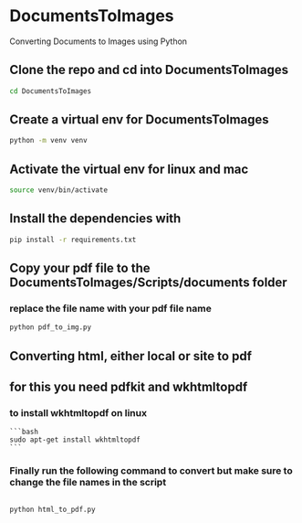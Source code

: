 # DocumentsToImages

Converting Documents to Images using Python

## Clone the repo and  cd into DocumentsToImages

```bash
cd DocumentsToImages
```

## Create a virtual env for DocumentsToImages

```bash
python -m venv venv
```

## Activate the virtual env for linux and mac

```bash
source venv/bin/activate
```

## Install the dependencies with

```bash
pip install -r requirements.txt
```

## Copy your pdf file to the DocumentsToImages/Scripts/documents  folder

### replace the file name with your pdf file name

```bash
python pdf_to_img.py
```

## Converting html, either local or site to pdf

## for this you need pdfkit and wkhtmltopdf

### to install wkhtmltopdf on linux

    ```bash
    sudo apt-get install wkhtmltopdf
    ```

### Finally run the following command to convert but make sure to change the file names in the script

```bash

python html_to_pdf.py
```
